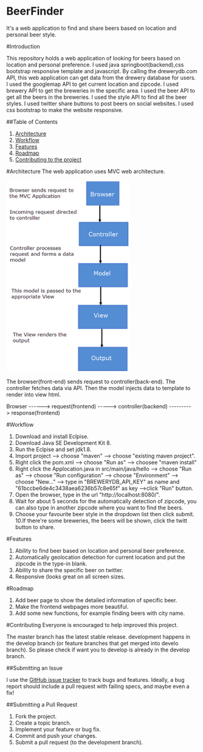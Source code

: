 # BeerFinder
It's a web application to find and share beers based on location and personal beer style.


#Introduction

This repository holds a web application of looking for beers based on location and personal preference. I used java springboot(backend),css bootstrap responsive template and javascript.
By calling the drewerydb.com API, this web application can get data from the drewery database for users. I used the googlemap API to get current location and zipcode. I used brewery API to get the breweries in the specific area. I used the beer API to get all the beers in the breweries. I used the style API to find all the beer styles.
I used twitter share buttons to post beers on social websites.
I used css bootstrap to make the website responsive.


##Table of Contents

1. [Architecture](#architecture)
2. [Workflow](#workflow)
3. [Features](#features)
4. [Roadmap](#roadmap)
5. [Contributing to the project](#contributing)


#Architecture
The web application uses MVC web architecture.

![architecture](https://github.com/MassaLx/BeerFinder/blob/master/src/main/resources/Architecture.png)

The browser(front-end) sends request to controller(back-end). The controller fetches data via API. Then the model injects data to template to render into view html.

   Browser ------> request(frontend) ----->   controller(backend) ---------> response(frontend)
                                              
                                                                             
                                                                             

#Workflow
1. Download and install Eclpise.
2. Download Java SE Development Kit 8.
3. Run the Eclpise and set jdk1.8.
4. Import project --> choose "maven" --> choose "existing maven project".
5. Right click the pom.xml --> choose "Run as" --> choosee "maven install"
6. Right click the Applocation.java in src/main/java/hello --> choose "Run as" --> choose "Run configuration" --> choose          "Environment" --> choose "New..." --> type in "BREWERYDB_API_KEY" as name and "61bccbe6de4c3438aea6236b57c8e65f" as key        -->click "Run" button.
7. Open the browser, type in the url "http://localhost:8080/".
8. Wait for about 5 seconds for the automatically detection of zipcode, you can also type in another zipcode where you want to    find the beers.
9. Choose your favourite beer style in the dropdown list then click submit.
10.If there're some breweries, the beers will be shown, click the twitt button to share.





#Features

1. Ability to find beer based on location and personal beer preference.
2. Automatically geolocation detection for current location and put the zipcode in the type-in blank.
3. Ability to share the specific beer on twitter.
4. Responsive (looks great on all screen sizes.


#Roadmap

1. Add beer page to show the detailed information of specific beer.
2. Make the frontend webpages more beautiful.
3. Add some new functions, for example finding beers with city name.

#Contributing
Everyone is encouraged to help improved this project.

The master branch has the latest stable release. development happens in the develop branch (or feature branches that get merged into develo branch). So please check if want you to develop is already in the develop branch.



##Submitting an Issue

I use the [GitHub issue tracker](https://github.com/MassaLx/BeerFinder/issues) to track bugs and features. Ideally, a bug report should include a pull request with failing specs, and maybe even a fix!

##Submitting a Pull Request

1. Fork the project.
2. Create a topic branch.
3. Implement your feature or bug fix.
4. Commit and push your changes.
5. Submit a pull request (to the development branch).
